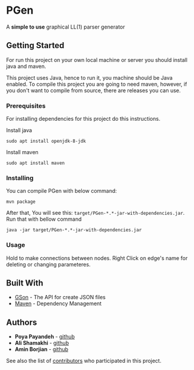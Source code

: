 # PGen

A **simple to use** graphical LL(1) parser generator


## Getting Started

For run this project on your own local machine or server you should install java and maven.

This project uses Java, hence to run it, you machine should be Java enabled. To compile this project you are going to need maven, however, if you don't want to compile from source, there are releases you can use.

### Prerequisites

For installing dependencies for this project do this instructions.

Install java
```
sudo apt install openjdk-8-jdk
```

Install maven
```
sudo apt install maven
```
### Installing

You can compile PGen with below command:
```
mvn package
```
After that, You will see this: `target/PGen-*.*-jar-with-dependencies.jar`. Run that with bellow command
```
java -jar target/PGen-*.*-jar-with-dependencies.jar
```

### Usage

Hold <Shift> to make connections between nodes.
Right Click on edge's name for deleting or changing parameteres.

## Built With

* [GSon](https://github.com/google/gson) - The API for create JSON files
* [Maven](https://maven.apache.org/) - Dependency Management

## Authors
* **Poya Payandeh** - [github](https://github.com/pouyapayandeh)
* **Ali Shamakhi** - [github](https://github.com/ali-shamakhi)
* **Amin Borjian** - [github](https://github.com/Borjianamin98)

See also the list of [contributors](https://github.com/IYP-Programer-Yeah/PGen/graphs/contributors) who participated in this project.
